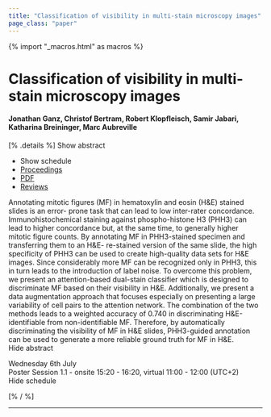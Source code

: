 ```yaml
---
title: "Classification of visibility in multi-stain microscopy images"
page_class: "paper"
---
```


{% import "_macros.html" as macros %}

# Classification of visibility in multi-stain microscopy images

#### Jonathan Ganz, Christof Bertram, Robert Klopfleisch, Samir Jabari, Katharina Breininger, Marc Aubreville

[% .details %]
<a class="toggle_visibility" data-selector=".abstract" data-level="3">Show abstract</a>
- <a class="toggle_visibility" data-selector=".schedule" data-level="3">Show schedule</a>
- <a href="">Proceedings</a>
- <a href="https://openreview.net/pdf?id=-GsA-mUVmm">PDF</a>
- <a href="https://openreview.net/forum?id=-GsA-mUVmm">Reviews</a>

<p>
    <span class="abstract">
        Annotating mitotic figures (MF) in hematoxylin and eosin (H&E) stained slides is an error- prone task that can lead to low inter-rater concordance. Immunohistochemical staining against phospho-histone H3 (PHH3) can lead to higher concordance but, at the same time, to generally higher mitotic figure counts. By annotating MF in PHH3-stained specimen and transferring them to an H&E- re-stained version of the same slide, the high specificity of PHH3 can be used to create high-quality data sets for H&E images. Since considerably more MF can be recognized only in PHH3, this in turn leads to the introduction of label noise. To overcome this problem, we present an attention-based dual-stain classifier which is designed to discriminate MF based on their visibility in H&E. Additionally, we present a data augmentation approach that focuses especially on presenting a large variability of cell pairs to the attention network. The combination of the two methods leads to a weighted accuracy of 0.740 in discriminating H&E-identifiable from non-identifiable MF. Therefore, by automatically discriminating the visibility of MF in H&E slides, PHH3-guided annotation can be used to generate a more reliable ground truth for MF in H&E.
        <br>
        <span class="actions"><a class="toggle_visibility" data-level="2">Hide abstract</a></span>
    </span>
</p>

<p>
    <span class="schedule">
        Wednesday 6th July<br>Poster Session 1.1 - onsite 15:20 - 16:20, virtual 11:00 - 12:00 (UTC+2)
        <br>
        <span class="actions"><a class="toggle_visibility" data-level="2">Hide schedule</a></span>
    </span>
</p>

[% / %]


---
<!-- { macros.presentation('', '', 720, 450) } -->
